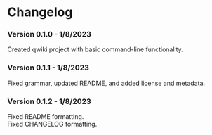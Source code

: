 # Changelog
### Version 0.1.0 - 1/8/2023
Created qwiki project with basic command-line functionality.
### Version 0.1.1 - 1/8/2023
Fixed grammar, updated README, and added license and metadata.
### Version 0.1.2 - 1/8/2023
Fixed README formatting.  
Fixed CHANGELOG formatting.
